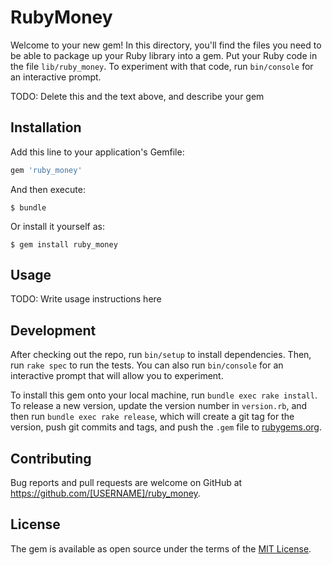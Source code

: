 # RubyMoney

Welcome to your new gem! In this directory, you'll find the files you need to be able to package up your Ruby library into a gem. Put your Ruby code in the file `lib/ruby_money`. To experiment with that code, run `bin/console` for an interactive prompt.

TODO: Delete this and the text above, and describe your gem

## Installation

Add this line to your application's Gemfile:

```ruby
gem 'ruby_money'
```

And then execute:

    $ bundle

Or install it yourself as:

    $ gem install ruby_money

## Usage

TODO: Write usage instructions here

## Development

After checking out the repo, run `bin/setup` to install dependencies. Then, run `rake spec` to run the tests. You can also run `bin/console` for an interactive prompt that will allow you to experiment.

To install this gem onto your local machine, run `bundle exec rake install`. To release a new version, update the version number in `version.rb`, and then run `bundle exec rake release`, which will create a git tag for the version, push git commits and tags, and push the `.gem` file to [rubygems.org](https://rubygems.org).

## Contributing

Bug reports and pull requests are welcome on GitHub at https://github.com/[USERNAME]/ruby_money.


## License

The gem is available as open source under the terms of the [MIT License](http://opensource.org/licenses/MIT).

